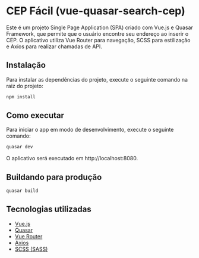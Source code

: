 # CEP Fácil (vue-quasar-search-cep)

Este é um projeto Single Page Application (SPA) criado com Vue.js e Quasar Framework, que permite que o usuário encontre seu endereço ao inserir o CEP. O aplicativo utiliza Vue Router para navegação, SCSS para estilização e Axios para realizar chamadas de API.

## Instalação

Para instalar as dependências do projeto, execute o seguinte comando na raiz do projeto:

```bash
npm install
```

## Como executar

Para iniciar o app em modo de desenvolvimento, execute o seguinte comando:

```bash
quasar dev
```

O aplicativo será executado em http://localhost:8080.

## Buildando para produção

```bash
quasar build
```

## Tecnologias utilizadas

- [Vue.js](https://vuejs.org/)
- [Quasar](https://www.youtube.com/watch?v=M421fR3TYxg)
- [Vue Router](https://router.vuejs.org/)
- [Axios](https://axios-http.com/)
- [SCSS (SASS)](https://sass-lang.com/)
